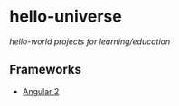 # hello-universe
_hello-world projects for learning/education_

## Frameworks
- [Angular 2](/angular2)
